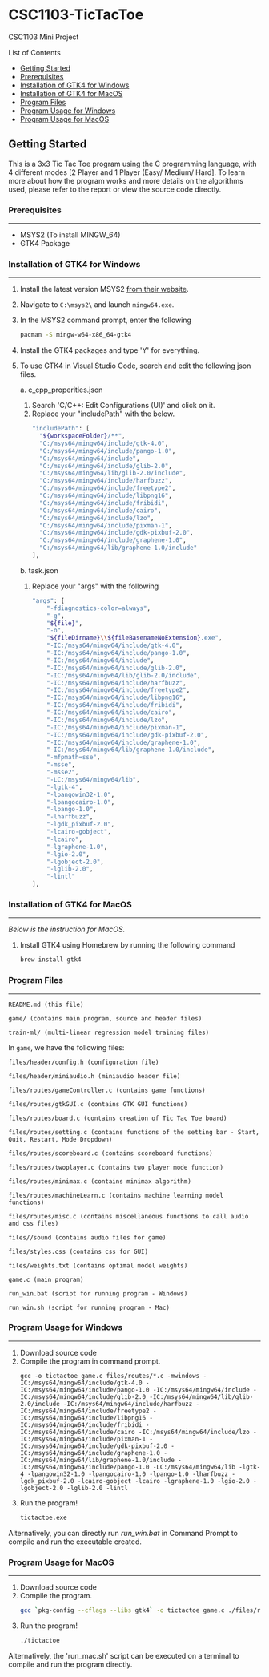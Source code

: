 # CSC1103-TicTacToe
CSC1103 Mini Project

List of Contents
- [Getting Started](#getting-started)
- [Prerequisites](#prerequisites)
- [Installation of GTK4 for Windows](#installation-of-gtk4-for-windows)
- [Installation of GTK4 for MacOS](#installation-of-gtk4-for-macos)
- [Program Files](#program-files)
- [Program Usage for Windows](#program-usage-for-windows)
- [Program Usage for MacOS](#program-usage-for-macos)

<!-- GETTING STARTED -->
## Getting Started

This is a 3x3 Tic Tac Toe program using the C programming language, with 4 different modes [2 Player and 1 Player (Easy/ Medium/ Hard]. To learn more about how the program works and more details on the algorithms used, please refer to the report or view the source code directly.

### Prerequisites
---
- MSYS2 (To install MINGW_64)
- GTK4 Package

### Installation of GTK4 for Windows
---
1. Install the latest version MSYS2 [from their website](https://www.msys2.org/).
2. Navigate to ```C:\msys2\``` and launch ```mingw64.exe```.
3. In the MSYS2 command prompt, enter the following
   ```sh
   pacman -S mingw-w64-x86_64-gtk4
   ```
3. Install the GTK4 packages and type 'Y' for everything.

4. To use GTK4 in Visual Studio Code, search and edit the following json files.

   a. c_cpp_properities.json 
      1) Search 'C/C++: Edit Configurations (UI)' and click on it.
      2) Replace your "includePath" with the below.
          ```sh
          "includePath": [
            "${workspaceFolder}/**",
            "C:/msys64/mingw64/include/gtk-4.0",
            "C:/msys64/mingw64/include/pango-1.0",
            "C:/msys64/mingw64/include",
            "C:/msys64/mingw64/include/glib-2.0",
            "C:/msys64/mingw64/lib/glib-2.0/include",
            "C:/msys64/mingw64/include/harfbuzz",
            "C:/msys64/mingw64/include/freetype2",
            "C:/msys64/mingw64/include/libpng16",
            "C:/msys64/mingw64/include/fribidi",
            "C:/msys64/mingw64/include/cairo",
            "C:/msys64/mingw64/include/lzo",
            "C:/msys64/mingw64/include/pixman-1",
            "C:/msys64/mingw64/include/gdk-pixbuf-2.0",
            "C:/msys64/mingw64/include/graphene-1.0",
            "C:/msys64/mingw64/lib/graphene-1.0/include"
          ], 
          ```
   b. task.json
      1) Replace your "args" with the following 
          ```sh
          "args": [
              "-fdiagnostics-color=always",
              "-g",
              "${file}",
              "-o",
              "${fileDirname}\\${fileBasenameNoExtension}.exe",
              "-IC:/msys64/mingw64/include/gtk-4.0",
              "-IC:/msys64/mingw64/include/pango-1.0",
              "-IC:/msys64/mingw64/include",
              "-IC:/msys64/mingw64/include/glib-2.0",
              "-IC:/msys64/mingw64/lib/glib-2.0/include",
              "-IC:/msys64/mingw64/include/harfbuzz",
              "-IC:/msys64/mingw64/include/freetype2",
              "-IC:/msys64/mingw64/include/libpng16",
              "-IC:/msys64/mingw64/include/fribidi",
              "-IC:/msys64/mingw64/include/cairo",
              "-IC:/msys64/mingw64/include/lzo",
              "-IC:/msys64/mingw64/include/pixman-1",
              "-IC:/msys64/mingw64/include/gdk-pixbuf-2.0",
              "-IC:/msys64/mingw64/include/graphene-1.0",
              "-IC:/msys64/mingw64/lib/graphene-1.0/include",
              "-mfpmath=sse",
              "-msse",
              "-msse2",
              "-LC:/msys64/mingw64/lib",
              "-lgtk-4",
              "-lpangowin32-1.0",
              "-lpangocairo-1.0",
              "-lpango-1.0",
              "-lharfbuzz",
              "-lgdk_pixbuf-2.0",
              "-lcairo-gobject",
              "-lcairo",
              "-lgraphene-1.0",
              "-lgio-2.0",
              "-lgobject-2.0",
              "-lglib-2.0",
              "-lintl"
          ],
          ```

### Installation of GTK4 for MacOS
---
_Below is the instruction for MacOS._

1. Install GTK4 using Homebrew by running the following command
   ```sh
   brew install gtk4
   ```

### Program Files
---
```
README.md (this file)

game/ (contains main program, source and header files)

train-ml/ (multi-linear regression model training files)
```

In ```game```, we have the following files:
```
files/header/config.h (configuration file)

files/header/miniaudio.h (miniaudio header file)

files/routes/gameController.c (contains game functions)

files/routes/gtkGUI.c (contains GTK GUI functions)

files/routes/board.c (contains creation of Tic Tac Toe board)

files/routes/setting.c (contains functions of the setting bar - Start, Quit, Restart, Mode Dropdown)

files/routes/scoreboard.c (contains scoreboard functions)

files/routes/twoplayer.c (contains two player mode function)

files/routes/minimax.c (contains minimax algorithm)

files/routes/machineLearn.c (contains machine learning model functions)

files/routes/misc.c (contains miscellaneous functions to call audio and css files)

files//sound (contains audio files for game)

files/styles.css (contains css for GUI)

files/weights.txt (contains optimal model weights)

game.c (main program)

run_win.bat (script for running program - Windows)

run_win.sh (script for running program - Mac)
```

### Program Usage for Windows
---
1. Download source code 
2. Compile the program in command prompt.<br>
   ```
   gcc -o tictactoe game.c files/routes/*.c -mwindows -IC:/msys64/mingw64/include/gtk-4.0 -IC:/msys64/mingw64/include/pango-1.0 -IC:/msys64/mingw64/include -IC:/msys64/mingw64/include/glib-2.0 -IC:/msys64/mingw64/lib/glib-2.0/include -IC:/msys64/mingw64/include/harfbuzz -IC:/msys64/mingw64/include/freetype2 -IC:/msys64/mingw64/include/libpng16 -IC:/msys64/mingw64/include/fribidi -IC:/msys64/mingw64/include/cairo -IC:/msys64/mingw64/include/lzo -IC:/msys64/mingw64/include/pixman-1 -IC:/msys64/mingw64/include/gdk-pixbuf-2.0 -IC:/msys64/mingw64/include/graphene-1.0 -IC:/msys64/mingw64/lib/graphene-1.0/include -IC:/msys64/mingw64/include/pango-1.0 -LC:/msys64/mingw64/lib -lgtk-4 -lpangowin32-1.0 -lpangocairo-1.0 -lpango-1.0 -lharfbuzz -lgdk_pixbuf-2.0 -lcairo-gobject -lcairo -lgraphene-1.0 -lgio-2.0 -lgobject-2.0 -lglib-2.0 -lintl
   ```
3. Run the program!<br>
   ```sh
   tictactoe.exe
   ```

Alternatively, you can directly run *run_win.bat* in Command Prompt to compile and run the executable created.
  
### Program Usage for MacOS
---
1. Download source code 
2. Compile the program.<br>
   ```sh
   gcc `pkg-config --cflags --libs gtk4` -o tictactoe game.c ./files/routes/*.c`
   ```
3. Run the program!<br>
   ```sh 
   ./tictactoe
   ```
  
Alternatively, the 'run_mac.sh' script can be executed on a terminal to compile and run the program directly.
